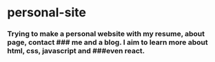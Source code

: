 # personal-site

### Trying to make a personal website with my resume, about page, contact ### me and a blog. I aim to learn more about html, css, javascript and    ###even react.
